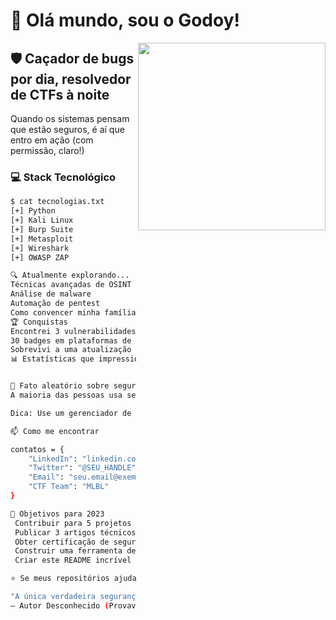 # 👋 Olá mundo, sou o Godoy!

<img align="right" width="300" src="https://media.giphy.com/media/v1.Y2lkPTc5MGI3NjExMzY5ZWM0NDRhZTg5NmNiZDljYTkwZGM1YWI3MzYxMTU1MDUwM2QyNyZlcD12MV9pbnRlcm5hbF9naWZzX2dpZklkJmN0PWc/qgQUggAC3Pfv687qPC/giphy.gif" />

## 🛡️ Caçador de bugs por dia, resolvedor de CTFs à noite

Quando os sistemas pensam que estão seguros, é aí que entro em ação (com permissão, claro!)

### 💻 Stack Tecnológico

```bash
$ cat tecnologias.txt
[+] Python
[+] Kali Linux
[+] Burp Suite
[+] Metasploit
[+] Wireshark
[+] OWASP ZAP

🔍 Atualmente explorando...
Técnicas avançadas de OSINT
Análise de malware
Automação de pentest
Como convencer minha família que "hackear" não significa que sou criminoso 😅
🏆 Conquistas
Encontrei 3 vulnerabilidades críticas em programas de bug bounty
30 badges em plataformas de CTF
Sobrevivi a uma atualização do Windows sem que nada quebrasse
📊 Estatísticas que impressionam até o NSA


🔐 Fato aleatório sobre segurança
A maioria das pessoas usa senhas que podem ser quebradas em menos tempo que leva para fazer um café.

Dica: Use um gerenciador de senhas!

📫 Como me encontrar

contatos = {
    "LinkedIn": "linkedin.com/in/mhgody",
    "Twitter": "@SEU_HANDLE",
    "Email": "seu.email@exemplo.com",
    "CTF Team": "MLBL"
}

🎯 Objetivos para 2023
 Contribuir para 5 projetos open source de segurança
 Publicar 3 artigos técnicos
 Obter certificação de segurança
 Construir uma ferramenta de automação para testes de segurança
 Criar este README incrível

⭐️ Se meus repositórios ajudaram você, não se esqueça de deixar uma estrela! ⭐️

"A única verdadeira segurança consiste na capacidade de abraçar a insegurança." 
— Autor Desconhecido (Provavelmente um desenvolvedor após um teste de penetração)





